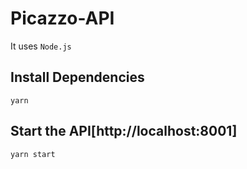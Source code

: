 # Picazzo-API
It uses `Node.js`

## Install Dependencies

    yarn 

## Start the API[http://localhost:8001]

    yarn start
